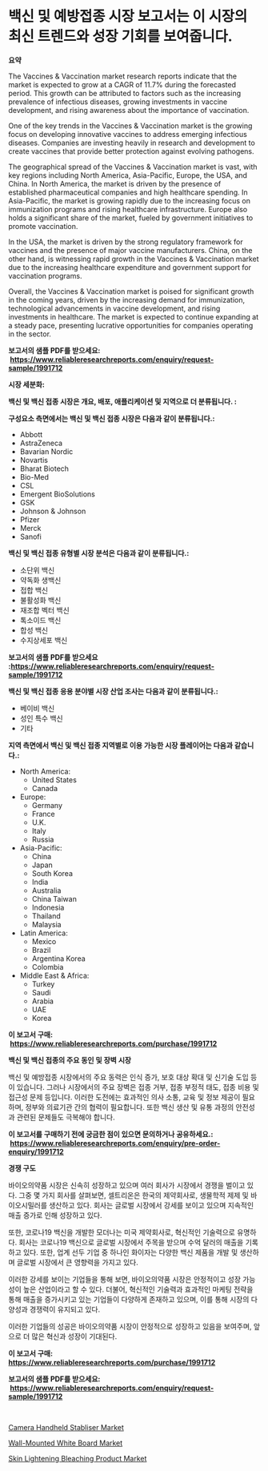 <p><h1>백신 및 예방접종 시장 보고서는 이 시장의 최신 트렌드와 성장 기회를 보여줍니다.</h1></p><p><strong>요약</strong></p>
<p><p>The Vaccines & Vaccination market research reports indicate that the market is expected to grow at a CAGR of 11.7% during the forecasted period. This growth can be attributed to factors such as the increasing prevalence of infectious diseases, growing investments in vaccine development, and rising awareness about the importance of vaccination.</p><p>One of the key trends in the Vaccines & Vaccination market is the growing focus on developing innovative vaccines to address emerging infectious diseases. Companies are investing heavily in research and development to create vaccines that provide better protection against evolving pathogens.</p><p>The geographical spread of the Vaccines & Vaccination market is vast, with key regions including North America, Asia-Pacific, Europe, the USA, and China. In North America, the market is driven by the presence of established pharmaceutical companies and high healthcare spending. In Asia-Pacific, the market is growing rapidly due to the increasing focus on immunization programs and rising healthcare infrastructure. Europe also holds a significant share of the market, fueled by government initiatives to promote vaccination.</p><p>In the USA, the market is driven by the strong regulatory framework for vaccines and the presence of major vaccine manufacturers. China, on the other hand, is witnessing rapid growth in the Vaccines & Vaccination market due to the increasing healthcare expenditure and government support for vaccination programs.</p><p>Overall, the Vaccines & Vaccination market is poised for significant growth in the coming years, driven by the increasing demand for immunization, technological advancements in vaccine development, and rising investments in healthcare. The market is expected to continue expanding at a steady pace, presenting lucrative opportunities for companies operating in the sector.</p></p>
<p><strong>보고서의 샘플 PDF를 받으세요: &nbsp;<a href="https://www.reliableresearchreports.com/enquiry/request-sample/1991712">https://www.reliableresearchreports.com/enquiry/request-sample/1991712</a></strong></p>
<p><strong>시장 세분화:</strong></p>
<p><strong> 백신 및 백신 접종 시장은 개요, 배포, 애플리케이션 및 지역으로 더 분류됩니다. :</strong></p>
<p><strong>구성요소 측면에서는 백신 및 백신 접종 시장은 다음과 같이 분류됩니다.:</strong></p>
<p><ul><li>Abbott</li><li>AstraZeneca</li><li>Bavarian Nordic</li><li>Novartis</li><li>Bharat Biotech</li><li>Bio-Med</li><li>CSL</li><li>Emergent BioSolutions</li><li>GSK</li><li>Johnson & Johnson</li><li>Pfizer</li><li>Merck</li><li>Sanofi</li></ul></p>
<p><strong> 백신 및 백신 접종 유형별 시장 분석은 다음과 같이 분류됩니다.:</strong></p>
<p><ul><li>소단위 백신</li><li>약독화 생백신</li><li>접합 백신</li><li>불활성화 백신</li><li>재조합 벡터 백신</li><li>톡소이드 백신</li><li>합성 백신</li><li>수지상세포 백신</li></ul></p>
<p><strong>보고서의 샘플 PDF를 받으세요 :<a href="https://www.reliableresearchreports.com/enquiry/request-sample/1991712">https://www.reliableresearchreports.com/enquiry/request-sample/1991712</a></strong></p>
<p><strong> 백신 및 백신 접종 응용 분야별 시장 산업 조사는 다음과 같이 분류됩니다.:</strong></p>
<p><ul><li>베이비 백신</li><li>성인 특수 백신</li><li>기타</li></ul></p>
<p><strong>지역 측면에서 백신 및 백신 접종 지역별로 이용 가능한 시장 플레이어는 다음과 같습니다.:</strong></p>
<p><ul>
    <li>
        North America:
        <ul>
            <li>United States</li>
            <li>Canada</li>
        </ul>
    </li>
    <li>
        Europe:
        <ul>
            <li>Germany</li>
            <li>France</li>
            <li>U.K.</li>
            <li>Italy</li>
            <li>Russia</li>
        </ul>
    </li>
    <li>
        Asia-Pacific:
        <ul>
            <li>China</li>
            <li>Japan</li>
            <li>South Korea</li>
            <li>India</li>
            <li>Australia</li>
            <li>China Taiwan</li>
            <li>Indonesia</li>
            <li>Thailand</li>
            <li>Malaysia</li>
        </ul>
    </li>
    <li>
        Latin America:
        <ul>
            <li>Mexico</li>
            <li>Brazil</li>
            <li>Argentina Korea</li>
            <li>Colombia</li>
        </ul>
    </li>
    <li>
        Middle East & Africa:
        <ul>
            <li>Turkey</li>
            <li>Saudi</li>
            <li>Arabia</li>
            <li>UAE</li>
            <li>Korea</li>
        </ul>
    </li>
    </ul></p>
<p><strong>이 보고서 구매: &nbsp;<a href="https://www.reliableresearchreports.com/purchase/1991712">https://www.reliableresearchreports.com/purchase/1991712</a></strong></p>
<p><strong>백신 및 백신 접종의 주요 동인 및 장벽 시장</strong></p>
<p><p>백신 및 예방접종 시장에서의 주요 동력은 인식 증가, 보호 대상 확대 및 신기술 도입 등이 있습니다. 그러나 시장에서의 주요 장벽은 접종 거부, 접종 부정적 태도, 접종 비용 및 접근성 문제 등입니다. 이러한 도전에는 효과적인 의사 소통, 교육 및 정보 제공이 필요하며, 정부와 의료기관 간의 협력이 필요합니다. 또한 백신 생산 및 유통 과정의 안전성과 관련된 문제들도 극복해야 합니다.</p></p>
<p><strong>이 보고서를 구매하기 전에 궁금한 점이 있으면 문의하거나 공유하세요.: &nbsp;<a href="https://www.reliableresearchreports.com/enquiry/pre-order-enquiry/1991712">https://www.reliableresearchreports.com/enquiry/pre-order-enquiry/1991712</a></strong></p>
<p><strong>경쟁 구도</strong></p>
<p><p>바이오의약품 시장은 신속히 성장하고 있으며 여러 회사가 시장에서 경쟁을 벌이고 있다. 그중 몇 가지 회사를 살펴보면, 셀트리온은 한국의 제약회사로, 생물학적 제제 및 바이오시밀러를 생산하고 있다. 회사는 글로벌 시장에서 강세를 보이고 있으며 지속적인 매출 증가로 인해 성장하고 있다.</p><p>또한, 코로나19 백신을 개발한 모더나는 미국 제약회사로, 혁신적인 기술력으로 유명하다. 회사는 코로나19 백신으로 글로벌 시장에서 주목을 받으며 수억 달러의 매출을 기록하고 있다. 또한, 업계 선두 기업 중 하나인 화이자는 다양한 백신 제품을 개발 및 생산하며 글로벌 시장에서 큰 영향력을 가지고 있다.</p><p>이러한 강세를 보이는 기업들을 통해 보면, 바이오의약품 시장은 안정적이고 성장 가능성이 높은 산업이라고 할 수 있다. 더불어, 혁신적인 기술력과 효과적인 마케팅 전략을 통해 매출을 증가시키고 있는 기업들이 다양하게 존재하고 있으며, 이를 통해 시장의 다양성과 경쟁력이 유지되고 있다.</p><p>이러한 기업들의 성공은 바이오의약품 시장이 안정적으로 성장하고 있음을 보여주며, 앞으로 더 많은 혁신과 성장이 기대된다.</p></p>
<p><strong>이 보고서 구매: &nbsp; <a href="https://www.reliableresearchreports.com/purchase/1991712">https://www.reliableresearchreports.com/purchase/1991712</a></strong></p>
<p><strong>보고서의 샘플 PDF를 받으세요: &nbsp;<a href="https://www.reliableresearchreports.com/enquiry/request-sample/1991712">https://www.reliableresearchreports.com/enquiry/request-sample/1991712</a></strong><strong></strong></p>
<p>&nbsp;</p>
<p><p><a href="https://github.com/ashepherd82/Market-Research-Report-List-3/blob/main/camera-handheld-stabliser-market.md">Camera Handheld Stabliser Market</a></p><p><a href="https://github.com/myacatherineblakecaczo9vcsw/Market-Research-Report-List-2/blob/main/wall-mounted-white-board-market.md">Wall-Mounted White Board Market</a></p><p><a href="https://github.com/okotobwrhuteie/Market-Research-Report-List-1/blob/main/skin-lightening-bleaching-product-market.md">Skin Lightening Bleaching Product Market</a></p></p>